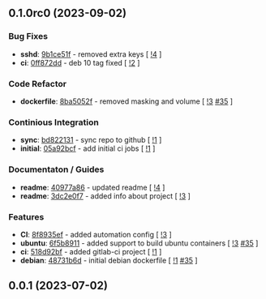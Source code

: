 ## 0.1.0rc0 (2023-09-02)

### Bug Fixes

- **sshd**: [9b1ce51f](https://gitlab.com/nofusscomputing/projects/ansible/ansible_docker_os/-/commit/9b1ce51f29cd5cd4e22df548af4d4c872a8fbf6f) - removed extra keys [ [!4](https://gitlab.com/nofusscomputing/projects/ansible/ansible_docker_os/-/merge_requests/4) ]
- **ci**: [0ff872dd](https://gitlab.com/nofusscomputing/projects/ansible/ansible_docker_os/-/commit/0ff872ddae8353b3296fc015ebd58536dc8b7ea0) - deb 10 tag fixed [ [!2](https://gitlab.com/nofusscomputing/projects/ansible/ansible_docker_os/-/merge_requests/2) ]

### Code Refactor

- **dockerfile**: [8ba5052f](https://gitlab.com/nofusscomputing/projects/ansible/ansible_docker_os/-/commit/8ba5052f3a0c570761253ffb14d199ddfd16a70b) - removed masking and volume [ [!3](https://gitlab.com/nofusscomputing/projects/ansible/ansible_docker_os/-/merge_requests/3) [#35](https://gitlab.com/nofusscomputing/projects/ansible/ansible_docker_os/-/issues/35) ]

### Continious Integration

- **sync**: [bd822131](https://gitlab.com/nofusscomputing/projects/ansible/ansible_docker_os/-/commit/bd822131ebc8b83dae2f91ba466276b0b9213822) - sync repo to github [ [!1](https://gitlab.com/nofusscomputing/projects/ansible/ansible_docker_os/-/merge_requests/1) ]
- **initial**: [05a92bcf](https://gitlab.com/nofusscomputing/projects/ansible/ansible_docker_os/-/commit/05a92bcfc99160cb2f9191d9dfcdfb8d911d7a07) - add initial ci jobs [ [!1](https://gitlab.com/nofusscomputing/projects/ansible/ansible_docker_os/-/merge_requests/1) ]

### Documentaton / Guides

- **readme**: [40977a86](https://gitlab.com/nofusscomputing/projects/ansible/ansible_docker_os/-/commit/40977a861c7c98b9327eaf28a089a4864d0b93b6) - updated readme [ [!4](https://gitlab.com/nofusscomputing/projects/ansible/ansible_docker_os/-/merge_requests/4) ]
- **readme**: [3dc2e0f7](https://gitlab.com/nofusscomputing/projects/ansible/ansible_docker_os/-/commit/3dc2e0f73a8ac7d0797cc3674dd18f1c8fffc227) - added info about project [ [!3](https://gitlab.com/nofusscomputing/projects/ansible/ansible_docker_os/-/merge_requests/3) ]

### Features

- **CI**: [8f8935ef](https://gitlab.com/nofusscomputing/projects/ansible/ansible_docker_os/-/commit/8f8935efcd2bf0de3e3ff633df8e7bb1aec0b8d7) - added automation config [ [!3](https://gitlab.com/nofusscomputing/projects/ansible/ansible_docker_os/-/merge_requests/3) ]
- **ubuntu**: [6f5b8911](https://gitlab.com/nofusscomputing/projects/ansible/ansible_docker_os/-/commit/6f5b8911c0d621fb98495b300e453cea25ea72f1) - added support to build ubuntu containers [ [!3](https://gitlab.com/nofusscomputing/projects/ansible/ansible_docker_os/-/merge_requests/3) [#35](https://gitlab.com/nofusscomputing/projects/ansible/ansible_docker_os/-/issues/35) ]
- **ci**: [518d92bf](https://gitlab.com/nofusscomputing/projects/ansible/ansible_docker_os/-/commit/518d92bf7578d7b1d929040e2fba1f054c54b807) - added gitlab-ci project [ [!1](https://gitlab.com/nofusscomputing/projects/ansible/ansible_docker_os/-/merge_requests/1) ]
- **debian**: [48731b6d](https://gitlab.com/nofusscomputing/projects/ansible/ansible_docker_os/-/commit/48731b6de5969b4ede389d5b62dd693d4b39faa8) - initial debian dockerfile [ [!1](https://gitlab.com/nofusscomputing/projects/ansible/ansible_docker_os/-/merge_requests/1) [#35](https://gitlab.com/nofusscomputing/projects/ansible/ansible_docker_os/-/issues/35) ]

## 0.0.1 (2023-07-02)
